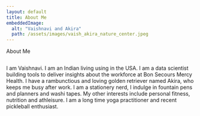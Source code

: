 ```yaml
---
layout: default
title: About Me
embeddedImage:
  alt: "Vaishnavi and Akira"
  path: /assets/images/vaish_akira_nature_center.jpeg
---
```

<div id = "page_margin">
<p class="title">About Me</p>

<p class="normal_text" style="float: right;" >I am Vaishnavi. I am an Indian living using in the USA. I am a data scientist building tools to deliver insights about the workforce at Bon Secours Mercy Health. I have a rambunctious and loving golden retriever named Akira, who keeps me busy after work. I am a stationery nerd, I indulge in fountain pens and planners and washi tapes. My other interests include personal fitness, nutrition and athleisure. I am a long time yoga practitioner and recent pickleball enthusiast. </p>
</div>
